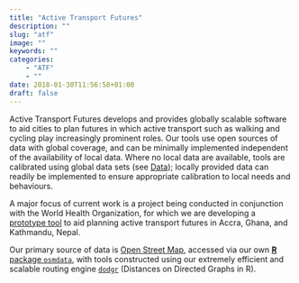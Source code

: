 ```yaml
---
title: "Active Transport Futures"
description: ""
slug: "atf"
image: ""
keywords: ""
categories:
    - "ATF"
    - ""
date: 2018-01-30T11:56:58+01:00
draft: false
---
```


Active Transport Futures develops and provides globally scalable software to aid
cities to plan futures in which active transport such as walking and cycling play
increasingly prominent roles. Our tools use open sources of data with global
coverage, and can be minimally implemented independent of the availability of
local data. Where no local data are available, tools are calibrated using global
data sets (see [Data](../data)); locally provided data can readily be
implemented to ensure appropriate calibration to local needs and behaviours.

A major focus of current work is a project being conducted in conjunction with
the World Health Organization, for which we are developing a [prototype
tool](../who1) to aid planning active transport futures in Accra, Ghana, and
Kathmandu, Nepal.

Our primary source of data is [Open Street Map](https://openstreetmap.org),
accessed via our own [**R** package
`osmdata`](https://ropensci.github.io/osmdata), with tools constructed using our
extremely efficient and scalable routing engine
[`dodgr`](https://atfutures.github.io/dodgr/)  (Distances on Directed Graphs in
R).

[ATFutures Organization]: https://atfutures.github.io
